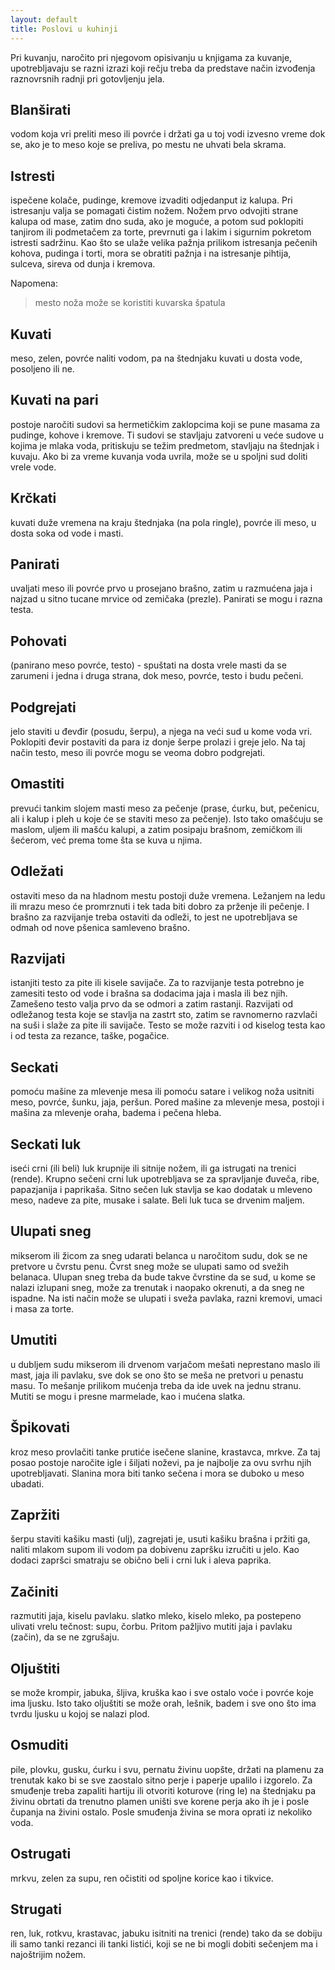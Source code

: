 ```yaml
---
layout: default
title: Poslovi u kuhinji
---
```

Pri kuvanju, naročito pri njegovom opisivanju u knjigama za kuvanje, upotrebljavaju se razni izrazi koji rečju treba da predstave način izvođenja raznovrsnih radnji pri gotovljenju jela.

## Blanširati 
vodom koja vri preliti meso ili povrće i držati ga u toj vodi izvesno vreme dok se, ako je to meso koje se preliva, po mestu ne uhvati bela skrama.

## Istresti 
ispečene kolače, pudinge, kremove izvaditi odjedanput iz kalupa. Pri istresanju valja se pomagati čistim nožem. Nožem prvo odvojiti strane kalupa od mase, zatim dno suda, ako je moguće, a potom sud poklopiti tanjirom ili podmetačem za torte, prevrnuti ga i lakim i sigurnim pokretom istresti sadržinu. Kao što se ulaže velika pažnja prilikom istresanja pečenih kohova, pudinga i torti, mora se obratiti pažnja i na istresanje pihtija, sulceva, sireva od dunja i kremova.

Napomena: 
> mesto noža može se koristiti kuvarska špatula

## Kuvati 

meso, zelen, povrće naliti vodom, pa na štednjaku kuvati u dosta vode, posoljeno ili ne.

## Kuvati na pari 

postoje naročiti sudovi sa hermetičkim zaklopcima koji se pune masama za pudinge, kohove i kremove. Ti sudovi se stavljaju zatvoreni u veće sudove u kojima je mlaka voda, pritiskuju se težim predmetom, stavljaju na štednjak i kuvaju. Ako bi za vreme kuvanja voda uvrila, može se u spoljni sud doliti vrele vode.

## Krčkati

kuvati duže vremena na kraju štednjaka (na pola ringle), povrće ili meso, u dosta soka od vode i masti.

## Panirati

uvaljati meso ili povrće prvo u prosejano brašno, zatim u razmućena jaja i najzad u sitno tucane mrvice od zemičaka (prezle). Panirati se mogu i razna testa.
 

## Pohovati 
(panirano meso povrće, testo) - spuštati na dosta vrele masti da se zarumeni i jedna i druga strana, dok meso, povrće, testo i budu pečeni.


## Podgrejati
jelo staviti u đevđir (posudu, šerpu), a njega na veći sud u kome voda vri. Poklopiti đevir postaviti da para iz donje šerpe prolazi i greje jelo. Na taj način testo, meso ili povrće mogu se veoma dobro podgrejati.

## Omastiti
prevući tankim slojem masti meso za pečenje (prase, ćurku, but, pečenicu, ali i kalup i pleh u koje će se staviti meso za pečenje). Isto tako omašćuju se maslom, uljem ili mašću kalupi, a zatim posipaju brašnom, zemičkom ili šećerom, već prema tome šta se kuva u njima.

## Odležati
ostaviti meso da na hladnom mestu postoji duže vremena. Ležanjem na ledu ili mrazu meso će promrznuti i tek tada biti dobro za prženje ili pečenje. I brašno za razvijanje treba ostaviti da odleži, to jest ne upotrebljava se odmah od nove pšenica samleveno brašno.

## Razvijati
istanjiti testo za pite ili kisele savijače. Za to razvijanje testa potrebno je zamesiti testo od vode i brašna sa dodacima jaja i masla ili bez njih. Zamešeno testo valja prvo da se odmori a zatim rastanji. Razvijati od odležanog testa koje se stavlja na zastrt sto, zatim se ravnomerno razvlači na suši i slaže za pite ili savijače. Testo se može razviti i od kiselog testa kao i od testa za rezance, taške, pogačice.

## Seckati
pomoću mašine za mlevenje mesa ili pomoću satare i velikog noža usitniti meso, povrće, šunku, jaja, peršun. Pored mašine za mlevenje mesa, postoji i mašina za mlevenje oraha, badema i pečena hleba.


## Seckati luk
iseći crni (ili beli) luk krupnije ili sitnije nožem, ili ga istrugati na trenici (rende). Krupno sečeni crni luk upotrebljava se za spravljanje đuveča, ribe, papazjanija i paprikaša. Sitno sečen luk stavlja se kao dodatak u mleveno meso, nadeve za pite, musake i salate. Beli luk tuca se drvenim maljem.

## Ulupati sneg 
mikserom ili žicom za sneg udarati belanca u naročitom sudu, dok se ne pretvore u čvrstu penu. Čvrst sneg može se ulupati samo od svežih belanaca. Ulupan sneg treba da bude takve čvrstine da se sud, u kome se nalazi izlupani sneg, može za trenutak i naopako okrenuti, a da sneg ne ispadne. Na isti način može se ulupati i sveža pavlaka, razni kremovi, umaci i masa za torte.


## Umutiti 
u dubljem sudu mikserom ili drvenom varjačom mešati neprestano maslo ili mast, jaja ili pavlaku, sve dok se ono što se meša ne pretvori u penastu masu. To mešanje prilikom mućenja treba da ide uvek na jednu stranu. Mutiti se mogu i presne marmelade, kao i mućena slatka.

## Špikovati
kroz meso provlačiti tanke prutiće isečene slanine, krastavca, mrkve. Za taj posao postoje naročite igle i šiljati noževi, pa je najbolje za ovu svrhu njih upotrebljavati. Slanina mora biti tanko sečena i mora se duboko u meso ubadati.

## Zapržiti
 šerpu staviti kašiku masti (ulj), zagrejati je, usuti kašiku brašna i pržiti ga, naliti mlakom supom ili vodom pa dobivenu zapršku izručiti u jelo. Kao dodaci zapršci smatraju se obično beli i crni luk i aleva paprika.


## Začiniti
razmutiti jaja, kiselu pavlaku. slatko mleko, kiselo mleko, pa postepeno ulivati vrelu tečnost: supu, čorbu. Pritom pažljivo mutiti jaja i pavlaku (začin), da se ne zgrušaju.

## Oljuštiti
se može krompir, jabuka, šljiva, kruška kao i sve ostalo voće i povrće koje ima ljusku. Isto tako oljuštiti se može orah, lešnik, badem i sve ono što ima tvrdu ljusku u kojoj se nalazi plod.

## Osmuditi
pile, plovku, gusku, ćurku i svu, pernatu živinu uopšte, držati na plamenu za trenutak kako bi se sve zaostalo sitno perje i paperje upalilo i izgorelo. Za smuđenje treba zapaliti hartiju ili otvoriti koturove (ring le) na štednjaku pa živinu obrtati da trenutno plamen uništi sve korene perja ako ih je i posle čupanja na živini ostalo. Posle smuđenja živina se mora oprati iz nekoliko voda.

## Ostrugati
mrkvu, zelen za supu, ren očistiti od spoljne korice kao i tikvice.

## Strugati
ren, luk, rotkvu, krastavac, jabuku isitniti na trenici (rende) tako da se dobiju ili samo tanki rezanci ili tanki listići, koji se ne bi mogli dobiti sečenjem ma i najoštrijim nožem.